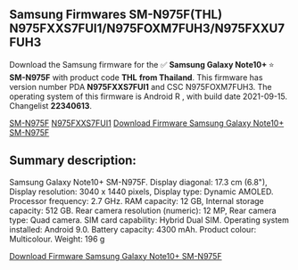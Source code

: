 <h2>Samsung Firmwares SM-N975F(THL) N975FXXS7FUI1/N975FOXM7FUH3/N975FXXU7FUH3</h2>
Download the Samsung firmware for the ✅ <strong>Samsung Galaxy Note10+ </strong> ⭐ <strong>SM-N975F</strong> with product code <strong>THL</strong> <strong> from Thailand</strong>. This firmware has version number PDA <strong>N975FXXS7FUI1</strong> and CSC N975FOXM7FUH3. The operating system of this firmware is Android R , with build date 2021-09-15. Changelist <strong>22340613</strong>.


[SM-N975F](https://samfirm.shop/samsung/model/SM-N975F)
[N975FXXS7FUI1](https://samfirm.shop/samsung/pda/N975FXXS7FUI1)
[Download Firmware Samsung Galaxy Note10+ SM-N975F](https://samfirm.shop/samsung/firmware/457353)
<h2>Summary description:</h2>
<p>Samsung Galaxy Note10+ SM-N975F. Display diagonal: 17.3 cm (6.8"), Display resolution: 3040 x 1440 pixels, Display type: Dynamic AMOLED. Processor frequency: 2.7 GHz. RAM capacity: 12 GB, Internal storage capacity: 512 GB. Rear camera resolution (numeric): 12 MP, Rear camera type: Quad camera. SIM card capability: Hybrid Dual SIM. Operating system installed: Android 9.0. Battery capacity: 4300 mAh. Product colour: Multicolour. Weight: 196 g</p>


[Download Firmware Samsung Galaxy Note10+ SM-N975F](https://samfirm.shop/samsung/firmware/457353)
